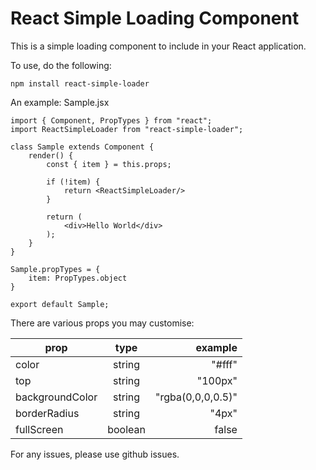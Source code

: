 # React Simple Loading Component

This is a simple loading component to include in your React application.

To use, do the following:

```
npm install react-simple-loader
```

An example: Sample.jsx

```
import { Component, PropTypes } from "react";
import ReactSimpleLoader from "react-simple-loader";

class Sample extends Component {
	render() {
		const { item } = this.props;

		if (!item) {
			return <ReactSimpleLoader/>
		}

		return (
			<div>Hello World</div>
		);
	}
}

Sample.propTypes = {
	item: PropTypes.object
}

export default Sample;
```

There are various props you may customise:

| prop        | type           | example  |
| ------------- |:-------------:| -----:|
| color      | string | "#fff" |
| top     | string      |   "100px" |
| backgroundColor | string      |  "rgba(0,0,0,0.5)" |
| borderRadius | string      |  "4px" |
| fullScreen | boolean      |  false |

For any issues, please use github issues.
